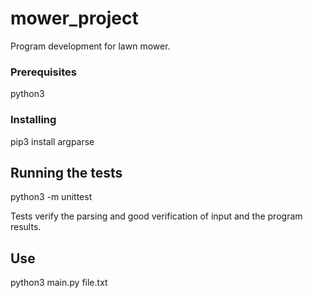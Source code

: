# mower_project

Program development for lawn mower.

### Prerequisites

python3

### Installing

pip3 install argparse

## Running the tests

python3 -m unittest

Tests verify the parsing and good verification of input and the program results.

## Use

python3 main.py file.txt
